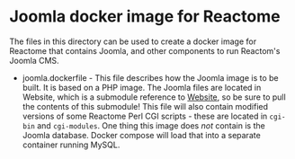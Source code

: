 # Joomla docker image for Reactome

The files in this directory can be used to create a docker image for Reactome that contains Joomla, and other components to run Reactom's Joomla CMS.

 - joomla.dockerfile - This file describes how the Joomla image is to be built. It is based on a PHP image. The Joomla files are located in Website, which is a submodule reference to [Website](https://github.com/reactome/Website), so be sure to pull the contents of this submodule! This file will also contain modified versions of some Reactome Perl CGI scripts - these are located in `cgi-bin` and `cgi-modules`. One thing this image does _not_ contain is the Joomla database. Docker compose will load that into a separate container running MySQL.
